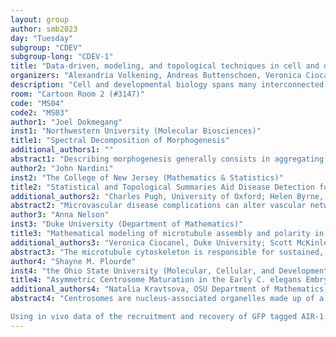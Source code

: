 ```yaml
---
layout: group
author: smb2023
day: "Tuesday"
subgroup: "CDEV"
subgroup-long: "CDEV-1"
title: "Data-driven, modeling, and topological techniques in cell and developmental biology"
organizers: "Alexandria Volkening, Andreas Buttenschoen, Veronica Ciocanel"
description: "Cell and developmental biology spans many interconnected temporal and spatial scales, including carefully orchestrated genetic regulatory networks and other intracellular dynamics, interactions between pairs of cells, and the collective behavior of thousands of cells during tissue formation or disease-related tissue disruption. Whether focused on questions such as how cells make decisions about their fate, respond to external signals, regulate their shape, migrate, or communicate with one another, the mathematical methods that researchers develop to address these questions are similarly broad and interconnected. Motivated by these observations, our minisymposium brings together scientists addressing a wide range of biological questions using data-driven approaches, mathematical modeling, or topological techniques. Our goal is to showcase mathematically complementary approaches and highlight interconnected questions in cell and developmental biology."
room: "Cartoon Room 2 (#3147)"
code: "MS04"
code2: "MS03"
author1: "Joel Dokmegang"
inst1: "Northwestern University (Molecular Biosciences)"
title1: "Spectral Decomposition of Morphogenesis"
additional_authors1: ""
abstract1: "Describing morphogenesis generally consists in aggregating the multiple high resolution spatiotemporal processes involved into repeatable low resolution morphological stories consistent across sample individuals of the same species or group. In order to achieve this goal, biologists have often had to submit movies issued from live imaging of developing embryos either to the eye test or to basic statistical analysis. Although successful, these methods however present noticeable drawbacks, as they can be time consuming, hence unfit for scale, and often lack standardisation. In this work, we leverage the power of continuum mechanics and spectral decomposition to propose a standardised framework for automatic detection and timing of morphological processes. First, we quantify shape changes in gastrulating ascidian embryos by evaluating strain-rate tensor fields at their surface. We then apply to this data a generalised Fourier transform, resulting in canonical spatio-temporal atlases that tell the story of morphogenesis in the studied embryos."
author2: "John Nardini"
inst2: "The College of New Jersey (Mathematics & Statistics)"
title2: "Statistical and Topological Summaries Aid Disease Detection for Segmented Retinal Vascular Images"
additional_authors2: "Charles Pugh, University of Oxford; Helen Byrne, University of Oxford."
abstract2: "Microvascular disease complications can alter vascular network morphology and disrupt tissue functioning. Such diseases are typically assessed by visual inspection of retinal images, but this can be challenging when diseases exhibit silent symptoms or patients cannot attend in-person meetings. We propose that statistical and topological summaries of segmented retinal vascular images provide promising avenues to automate and aid microvascular disease status and examine the performance of machine learning algorithms in detecting microvascular disease from these summaries. We apply our methods to three datasets and find that, among the 13 descriptor vectors we consider, either a statistical Box-counting descriptor vector or a topological Flooding descriptor vector achieves the highest accuracy levels. When we apply our methods to a fourth dataset consisting of data from multiple data sources, the Box-counting vector maintains its strong performance while the topological Flooding vector which is sensitive to differences in the annotation styles between the different datasets. Our work represents a first step to establishing which computational methods are most suitable for identifying microvascular disease as well as some of their current limitations. In the longer term, these methods could be incorporated into automated disease assessment tools."
author3: "Anna Nelson"
inst3: "Duke University (Department of Mathematics)"
title3: "Mathematical modeling of microtubule assembly and polarity in dendrites"
additional_authors3: "Veronica Ciocanel, Duke University; Scott McKinley, Tulane University; Melissa Rolls, Pennsylvania State University"
abstract3: "The microtubule cytoskeleton is responsible for sustained, long-range transport of cellular cargo inside neurons. However, microtubules must also be dynamic and rearrange their orientation, or polarity, in response to injuries. While mechanisms that control the minus-end out microtubule orientation in Drosophila dendrites have been identified experimentally, it is unknown how these mechanisms maintain both dynamic rearrangement and sustained, long-term function of the cell. To better understand these mechanisms, we introduce a spatially-explicit mathematical model of dendritic microtubule growth dynamics using parameters informed by experimental data. We explore several hypotheses of microtubule growth using both a stochastic model and a continuum model, and use fluorescence microscopy experiments to validate mechanisms such as limited tubulin availability and catastrophe events that depend on microtubule length. By incorporating biological experiments, our modeling framework can uncover the impact of various mechanisms on the collective dynamics and polarity of microtubules in Drosophila dendrites."
author4: "Shayne M. Plourde"
inst4: "the Ohio State University (Molecular, Cellular, and Developmental Biology Program)"
title4: "Asymmetric Centrosome Maturation in the Early C. elegans Embryo: Insights from Multi-scale Microscopy and Modeling"
additional_authors4: "Natalia Kravtsova, OSU Department of Mathematics; Adriana T. Dawes, OSU Department of Mathematics/Molecular Genetics"
abstract4: "Centrosomes are nucleus-associated organelles made up of a pair of tubular centrioles surrounded by a cloud of pericentriolar material. Centrosomes serve as the nucleation site for microtubule arrays that interact with motor proteins at the periphery of the cell which act together to position the nucleus prior to division. Proper positioning is especially important in asymmetric cell division, where daughter cells inherit unequal amounts of specific factors. How the two centriole pairs, and their centrosomes, are positioned is critically important to stem cell development and perturbations in this process can be observed in cancer metastasis. In the C. elegans first cell cycle, proper positioning of the centrosomes is required for the asymmetric division used to determine the germline lineage of cells. Previous work has shown an asymmetry in the microtubule arrays nucleated by the two centrosomes that set up these divisions. However, the functional origin of this asymmetry is unknown. 

Using in vivo data of the recruitment and recovery of GFP tagged AIR-1, a protein that localizes to centrosomes in the early C. elegans embryo, we parameterized a mathematical model of centrosome maturation. Analysis of a large set of parameters that fit our model to the in vivo data reveal that there are potential differences in the dynamics between the two centrosomes. Further, we tracked the inheritance of the oldest centrioles into the 4 cell stage and observed a potential age related inheritance pattern. The multi-scale microscopy and mathematical modeling together support our hypothesis that there is a previously uncharacterized asymmetry inside of the C. elegans centrosome that could be connected to cell fate decisions."
---
```

